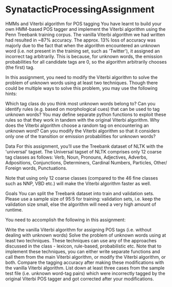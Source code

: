 # SynatacticProcessingAssignment
HMMs and Viterbi algorithm for POS tagging
You have learnt to build your own HMM-based POS tagger and implement the Viterbi algorithm using the Penn Treebank training corpus. The vanilla Viterbi algorithm we had written had resulted in ~87% accuracy. The approx. 13% loss of accuracy was majorly due to the fact that when the algorithm encountered an unknown word (i.e. not present in the training set, such as 'Twitter'), it assigned an incorrect tag arbitrarily. This is because, for unknown words, the emission probabilities for all candidate tags are 0, so the algorithm arbitrarily chooses (the first) tag.

 

In this assignment, you need to modify the Viterbi algorithm to solve the problem of unknown words using at least two techniques. Though there could be multiple ways to solve this problem, you may use the following hints:

Which tag class do you think most unknown words belong to? Can you identify rules (e.g. based on morphological cues) that can be used to tag unknown words? You may define separate python functions to exploit these rules so that they work in tandem with the original Viterbi algorithm.
Why does the Viterbi algorithm choose a random tag on encountering an unknown word? Can you modify the Viterbi algorithm so that it considers only one of the transition or emission probabilities for unknown words?

Data
For this assignment, you’ll use the Treebank dataset of NLTK with the 'universal' tagset. The Universal tagset of NLTK comprises only 12 coarse tag classes as follows: Verb, Noun, Pronouns, Adjectives, Adverbs, Adpositions, Conjunctions, Determiners, Cardinal Numbers, Particles, Other/ Foreign words, Punctuations.

 

Note that using only 12 coarse classes (compared to the 46 fine classes such as NNP, VBD etc.) will make the Viterbi algorithm faster as well.

 

Goals
You can split the Treebank dataset into train and validation sets. Please use a sample size of 95:5 for training: validation sets, i.e. keep the validation size small, else the algorithm will need a very high amount of runtime.

 

You need to accomplish the following in this assignment:

Write the vanilla Viterbi algorithm for assigning POS tags (i.e. without dealing with unknown words) 
Solve the problem of unknown words using at least two techniques. These techniques can use any of the approaches discussed in the class - lexicon, rule-based, probabilistic etc. Note that to implement these techniques, you can either write separate functions and call them from the main Viterbi algorithm, or modify the Viterbi algorithm, or both.
Compare the tagging accuracy after making these modifications with the vanilla Viterbi algorithm.
List down at least three cases from the sample test file (i.e. unknown word-tag pairs) which were incorrectly tagged by the original Viterbi POS tagger and got corrected after your modifications.
 

